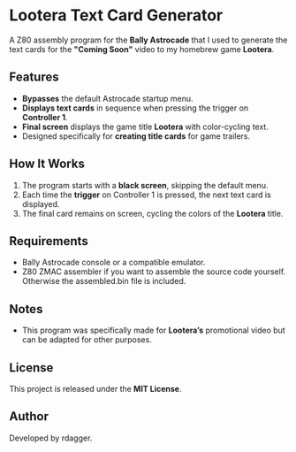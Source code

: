 # Lootera Text Card Generator

A Z80 assembly program for the **Bally Astrocade** that I used to generate the text cards for the **"Coming Soon"** video to my homebrew game **Lootera**.

## Features
- **Bypasses** the default Astrocade startup menu.
- **Displays text cards** in sequence when pressing the trigger on **Controller 1**.
- **Final screen** displays the game title **Lootera** with color-cycling text.
- Designed specifically for **creating title cards** for game trailers.

## How It Works
1. The program starts with a **black screen**, skipping the default menu.
2. Each time the **trigger** on Controller 1 is pressed, the next text card is displayed.
3. The final card remains on screen, cycling the colors of the **Lootera** title.

## Requirements
- Bally Astrocade console or a compatible emulator.
- Z80 ZMAC assembler if you want to assemble the source code yourself.  Otherwise the assembled.bin file is included.

## Notes
- This program was specifically made for **Lootera’s** promotional video but can be adapted for other purposes.

## License
This project is released under the **MIT License**.

## Author
Developed by rdagger.
